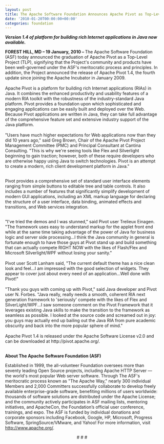 ```yaml
---
layout: post
title: The Apache Software Foundation Announces Apache Pivot as Top-Level Project
date: '2010-01-20T00:00:00+00:00'
categories: foundation
---
```

<i><b>Version 1.4 of platform for building rich Internet applications in Java now available.</b></i><br />
  <p style="MARGIN-BOTTOM: 0in"><b>FOREST HILL, MD – 19 January, 2010 – </b>The Apache Software Foundation (ASF) today announced the graduation of Apache Pivot as a Top-Level Project (TLP), signifying that the Project's community and products have been well-governed under the ASF's meritocratic process and principles. In addition, the Project announced the release of Apache Pivot 1.4, the fourth update since joining the Apache Incubator in January 2009.<br /><br />Apache Pivot is a platform for building rich Internet applications (RIAs) in Java. It combines the enhanced productivity and usability features of a modern RIA toolkit with the robustness of the industry-standard Java platform. Pivot provides a foundation upon which sophisticated and engaging applications can be easily built and deployed over the Web. Because Pivot applications are written in Java, they can take full advantage of the comprehensive feature set and extensive industry support of the Java platform.<br /><br />&quot;Users have much higher expectations for Web applications now than they did 10 years ago,&quot; said Greg Brown, Chair of the Apache Pivot Project Management Committee (PMC) and Principal Consultant at Cantina Consulting. &quot;This is why we're seeing tools like Flex and Silverlight beginning to gain traction; however, both of these require developers who are otherwise happy using Java to switch technologies. Pivot is an attempt to create a modern, rich client development platform in Java.&quot;<br /><br /></p>
  <p style="MARGIN-BOTTOM: 0in">Pivot provides a comprehensive set of standard user interface elements ranging from simple buttons to editable tree and table controls. It also includes a number of features that significantly simplify development of modern GUI applications, including an XML markup language for declaring the structure of a user interface, data binding, animated effects and transitions, and Web services integration.</p>
  <p style="MARGIN-BOTTOM: 0in"><br />&quot;I've tried the demos and I was stunned,&quot; said Pivot user Trelieux Einagen. &quot;The framework uses easy to understand markup for the applet front end while at the same time taking advantage of the power of Java for business logic and server side processing...I think the Java community in general is fortunate enough to have those guys at Pivot stand up and build something that can actually compete RIGHT NOW with the likes of Flash/Flex and Microsoft Silverlight/WPF without losing your sanity.&quot;<br /><br />Pivot user Scott Lanham said, &quot;The current default theme has a nice clean look and feel...I am impressed with the good selection of widgets. They appear to cover just about every need of an application...Well done with Pivot!&quot;<br /><br />&quot;Thank you guys with coming up with Pivot,&quot; said Java developer and Pivot user N. Forbes. &quot;Java really, really needs a smooth, coherent RIA next generation framework to 'seriously' compete with the likes of Flex and SilverLight/WPF...I saw someone comment on the Pivot Framework that it leverages existing Java skills to make the transition to the framework as seamless as possible. I looked at the source code and screamed out in joy: you guys may actually end up bailing out the Java RIA from pure academic obscurity and back into the more popular sphere of mind.&quot;<br /><br />Apache Pivot 1.4 is released under the Apache Software License v2.0 and can be downloaded at http://pivot.apache.org/.<br /><br /></p>
  <p style="MARGIN-BOTTOM: 0in"><b>About The Apache Software Foundation (ASF)</b></p>
  <p style="MARGIN-BOTTOM: 0in">Established in 1999, the all-volunteer Foundation oversees more than seventy leading Open Source projects, including Apache HTTP Server — the world's most popular Web server software. Through The ASF's meritocratic process known as &quot;The Apache Way,&quot; nearly 300 individual Members and 2,000 Committers successfully collaborate to develop freely available enterprise-grade software, benefiting millions of users worldwide: thousands of software solutions are distributed under the Apache License; and the community actively participates in ASF mailing lists, mentoring initiatives, and ApacheCon, the Foundation’s official user conference, trainings, and expo. The ASF is funded by individual donations and corporate sponsors including Facebook, Google, HP, Microsoft, Progress Software, SpringSource/VMware, and Yahoo! For more information, visit <font color="#000080"><u><a href="http://www.apache.org/">http://www.apache.org/</a></u></font>.</p>
  <p style="MARGIN-BOTTOM: 0in" align="center"># # #</p>
